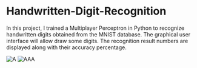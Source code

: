 # Handwritten-Digit-Recognition
In this project, I trained a Multiplayer Perceptron in Python to recognize handwritten digits obtained from the MNIST database.
The graphical user interface will allow draw some digits. The recognition result numbers are displayed along with their accuracy percentage.


![A](https://user-images.githubusercontent.com/114313278/195559663-345642b3-3081-4315-81d2-2fdba415baa4.png)
![AAA](https://user-images.githubusercontent.com/114313278/195559672-a51a4c6e-74a6-42ec-8c8d-0798dd344950.png)
